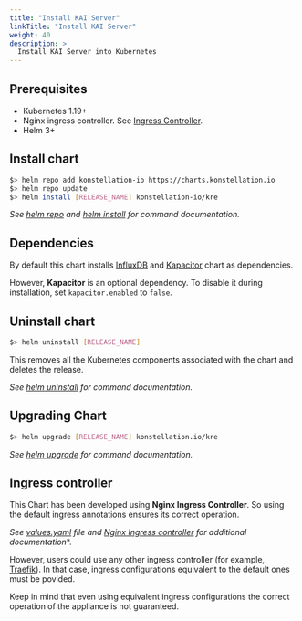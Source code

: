```yaml
---
title: "Install KAI Server"
linkTitle: "Install KAI Server"
weight: 40
description: >
  Install KAI Server into Kubernetes
---
```


## Prerequisites

* Kubernetes 1.19+
* Nginx ingress controller. See [Ingress Controller](#ingress-controller).
* Helm 3+

## Install chart

```bash
$> helm repo add konstellation-io https://charts.konstellation.io
$> helm repo update
$> helm install [RELEASE_NAME] konstellation-io/kre
```

*See [helm repo](https://helm.sh/docs/helm/helm_repo/) and [helm install](https://helm.sh/docs/helm/helm_install/) for command documentation.*

## Dependencies

By default this chart installs [InfluxDB](https://github.com/influxdata/helm-charts/tree/master/charts/influxdb) and [Kapacitor](https://github.com/influxdata/helm-charts/tree/master/charts/kapacitor) chart as dependencies.

However, **Kapacitor** is an optional dependency. To disable it during installation, set `kapacitor.enabled` to `false`.

## Uninstall chart

```bash
$> helm uninstall [RELEASE_NAME]
```

This removes all the Kubernetes components associated with the chart and deletes the release.

*See [helm uninstall](https://helm.sh/docs/helm/helm_uninstall/) for command documentation.*

## Upgrading Chart

```bash
$> helm upgrade [RELEASE_NAME] konstellation.io/kre
```

*See [helm upgrade](https://helm.sh/docs/helm/helm_upgrade/) for command documentation.*

## Ingress controller

This Chart has been developed using **Nginx Ingress Controller**. So using the default ingress annotations ensures its correct operation.

*See [values.yaml](https://github.com/konstellation-io/kre/blob/main/helm/kre/values.yaml) file and [Nginx Ingress controller](https://kubernetes.github.io/ingress-nginx/) for additional documentation**.

However, users could use any other ingress controller (for example, [Traefik](https://doc.traefik.io/traefik/providers/kubernetes-ingress/)). In that case, ingress configurations equivalent to the default ones must be povided.

Keep in mind that even using equivalent ingress configurations the correct operation of the appliance is not guaranteed.
